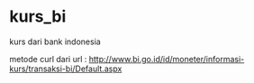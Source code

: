 # kurs_bi
kurs dari bank indonesia

metode curl dari url : http://www.bi.go.id/id/moneter/informasi-kurs/transaksi-bi/Default.aspx
